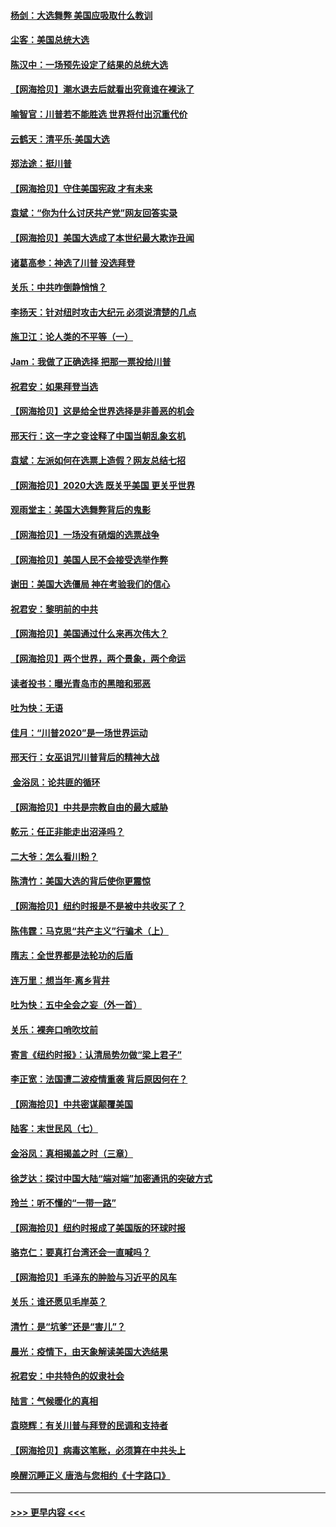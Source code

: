 #### [杨剑：大选舞弊 美国应吸取什么教训](../pages/nsc993/n12543937.md?t=11130002) 
#### [尘客：美国总统大选](../pages/nsc993/n12543828.md?t=11130002) 
#### [陈汉中：一场预先设定了结果的总统大选](../pages/nsc993/n12543564.md?t=11130002) 
#### [【网海拾贝】潮水退去后就看出究竟谁在裸泳了](../pages/nsc993/n12543321.md?t=11130002) 
#### [喻智官：川普若不能胜选 世界将付出沉重代价](../pages/nsc993/n12541352.md?t=11130002) 
#### [云鹤天：清平乐‧美国大选](../pages/nsc993/n12540916.md?t=11130002) 
#### [郑法途：挺川普](../pages/nsc993/n12540898.md?t=11130002) 
#### [【网海拾贝】守住美国宪政 才有未来](../pages/nsc993/n12540423.md?t=11130002) 
#### [袁斌：“你为什么讨厌共产党”网友回答实录](../pages/nsc993/n12540208.md?t=11130002) 
#### [【网海拾贝】美国大选成了本世纪最大欺诈丑闻](../pages/nsc993/n12538029.md?t=11130002) 
#### [诸葛高参：神选了川普 没选拜登](../pages/nsc993/n12537664.md?t=11130002) 
#### [关乐：中共咋倒静悄悄？](../pages/nsc993/n12537615.md?t=11130002) 
#### [李扬天：针对纽时攻击大纪元 必须说清楚的几点](../pages/nsc993/n12536001.md?t=11130002) 
#### [施卫江：论人类的不平等（一）](../pages/nsc993/n12535700.md?t=11130002) 
#### [Jam：我做了正确选择 把那一票投给川普](../pages/nsc993/n12535743.md?t=11130002) 
#### [祝君安：如果拜登当选](../pages/nsc993/n12535726.md?t=11130002) 
#### [【网海拾贝】这是给全世界选择是非善恶的机会](../pages/nsc993/n12535061.md?t=11130002) 
#### [邢天行：这一字之变诠释了中国当朝乱象玄机](../pages/nsc993/n12533446.md?t=11130002) 
#### [袁斌：左派如何在选票上造假？网友总结七招](../pages/nsc993/n12533180.md?t=11130002) 
#### [【网海拾贝】2020大选 既关乎美国 更关乎世界](../pages/nsc993/n12533161.md?t=11130002) 
#### [观雨堂主：美国大选舞弊背后的鬼影](../pages/nsc993/n12533153.md?t=11130002) 
#### [【网海拾贝】一场没有硝烟的选票战争](../pages/nsc993/n12531883.md?t=11130002) 
#### [【网海拾贝】美国人民不会接受选举作弊](../pages/nsc993/n12528850.md?t=11130002) 
#### [谢田：美国大选僵局 神在考验我们的信心](../pages/nsc993/n12527932.md?t=11130002) 
#### [祝君安：黎明前的中共](../pages/nsc993/n12524071.md?t=11130002) 
#### [【网海拾贝】美国通过什么来再次伟大？](../pages/nsc993/n12523844.md?t=11130002) 
#### [【网海拾贝】两个世界，两个景象，两个命运](../pages/nsc993/n12521419.md?t=11130002) 
#### [读者投书：曝光青岛市的黑暗和邪恶](../pages/nsc993/n12520988.md?t=11130002) 
#### [吐为快：无语](../pages/nsc993/n12518588.md?t=11130002) 
#### [佳月：“川普2020”是一场世界运动](../pages/nsc993/n12518581.md?t=11130002) 
#### [邢天行：女巫诅咒川普背后的精神大战](../pages/nsc993/n12517257.md?t=11130002) 
#### [ 金浴凤：论共匪的循环](../pages/nsc993/n12517133.md?t=11130002) 
#### [【网海拾贝】中共是宗教自由的最大威胁](../pages/nsc993/n12516879.md?t=11130002) 
#### [乾元：任正非能走出沼泽吗？](../pages/nsc993/n12515831.md?t=11130002) 
#### [二大爷：怎么看川粉？](../pages/nsc993/n12515820.md?t=11130002) 
#### [陈清竹：美国大选的背后使你更震惊](../pages/nsc993/n12515589.md?t=11130002) 
#### [【网海拾贝】纽约时报是不是被中共收买了？](../pages/nsc993/n12515122.md?t=11130002) 
#### [陈伟霆：马克思“共产主义”行骗术（上）](../pages/nsc993/n12510217.md?t=11130002) 
#### [隋志：全世界都是法轮功的后盾](../pages/nsc993/n12510636.md?t=11130002) 
#### [连万里：想当年‧离乡背井](../pages/nsc993/n12510623.md?t=11130002) 
#### [吐为快：五中全会之妄（外一首）](../pages/nsc993/n12510470.md?t=11130002) 
#### [关乐：裸奔口哨吹坟前](../pages/nsc993/n12510403.md?t=11130002) 
#### [寄言《纽约时报》：认清局势勿做“梁上君子”](../pages/nsc993/n12510042.md?t=11130002) 
#### [李正宽：法国遭二波疫情重袭 背后原因何在？](../pages/nsc993/n12509971.md?t=11130002) 
#### [【网海拾贝】中共密谋颠覆美国](../pages/nsc993/n12509816.md?t=11130002) 
#### [陆客：末世民风（七）](../pages/nsc993/n12507822.md?t=11130002) 
#### [金浴凤：真相揭盖之时（三章）](../pages/nsc993/n12507804.md?t=11130002) 
#### [徐芝达：探讨中国大陆“端对端”加密通讯的突破方式](../pages/nsc993/n12507682.md?t=11130002) 
#### [玲兰：听不懂的“一带一路”](../pages/nsc993/n12507669.md?t=11130002) 
#### [【网海拾贝】纽约时报成了美国版的环球时报](../pages/nsc993/n12507053.md?t=11130002) 
#### [骆克仁：要真打台湾还会一直喊吗？](../pages/nsc993/n12506843.md?t=11130002) 
#### [【网海拾贝】毛泽东的肿脸与习近平的风车](../pages/nsc993/n12504537.md?t=11130002) 
#### [关乐：谁还愿见毛岸英？](../pages/nsc993/n12503866.md?t=11130002) 
#### [清竹：是“坑爹”还是“害儿”？](../pages/nsc993/n12503034.md?t=11130002) 
#### [晨光：疫情下，由天象解读美国大选结果](../pages/nsc993/n12502536.md?t=11130002) 
#### [祝君安：中共特色的奴隶社会](../pages/nsc993/n12501529.md?t=11130002) 
#### [陆言：气候暖化的真相](../pages/nsc993/n12501183.md?t=11130002) 
#### [袁晓辉：有关川普与拜登的民调和支持者](../pages/nsc993/n12500433.md?t=11130002) 
#### [【网海拾贝】病毒这笔账，必须算在中共头上](../pages/nsc993/n12500320.md?t=11130002) 
#### [唤醒沉睡正义 唐浩与您相约《十字路口》](../pages/nsc993/n12497980.md?t=11130002) 

----
#### [ >>> 更早内容 <<< ](../indexes/nsc993-earlier.md)

